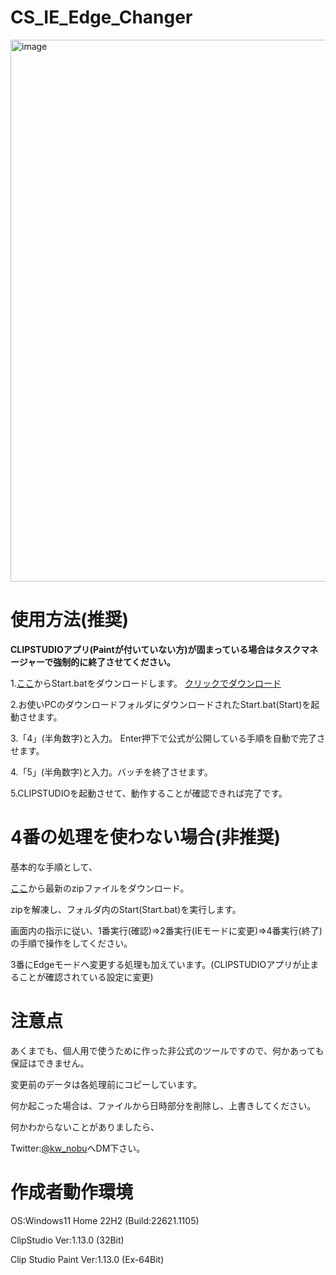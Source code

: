 # CS_IE_Edge_Changer
<img width="867" alt="image" src="https://user-images.githubusercontent.com/44832116/212854921-1b9675ea-0814-4418-ad11-5eca46cfb0c6.png">


# 使用方法(推奨)

**CLIPSTUDIOアプリ(Paintが付いていない方)が固まっている場合はタスクマネージャーで強制的に終了させてください。**

1.[ここ](https://github.com/kawa-nobu/CS_IE_Edge_Changer/raw/main/Start.bat)からStart.batをダウンロードします。
<a href="https://github.com/kawa-nobu/CS_IE_Edge_Changer/raw/main/Start.bat" download="Start.bat">クリックでダウンロード</a>

2.お使いPCのダウンロードフォルダにダウンロードされたStart.bat(Start)を起動させます。

3.「4」(半角数字)と入力。
Enter押下で公式が公開している手順を自動で完了させます。

4.「5」(半角数字)と入力。バッチを終了させます。

5.CLIPSTUDIOを起動させて、動作することが確認できれば完了です。

# 4番の処理を使わない場合(非推奨)
基本的な手順として、

[ここ](https://github.com/kawa-nobu/CS_IE_Edge_Changer/archive/refs/heads/main.zip)から最新のzipファイルをダウンロード。

zipを解凍し、フォルダ内のStart(Start.bat)を実行します。

画面内の指示に従い、1番実行(確認)=>2番実行(IEモードに変更)=>4番実行(終了)の手順で操作をしてください。

3番にEdgeモードへ変更する処理も加えています。(CLIPSTUDIOアプリが止まることが確認されている設定に変更)

# 注意点
あくまでも、個人用で使うために作った非公式のツールですので、何かあっても保証はできません。

変更前のデータは各処理前にコピーしています。

何か起こった場合は、ファイルから日時部分を削除し、上書きしてください。

何かわからないことがありましたら、

Twitter:[@kw_nobu](https://twitter.com/kw_nobu)へDM下さい。

# 作成者動作環境
OS:Windows11 Home 22H2 (Build:22621.1105)

ClipStudio Ver:1.13.0 (32Bit)

Clip Studio Paint Ver:1.13.0 (Ex-64Bit)
